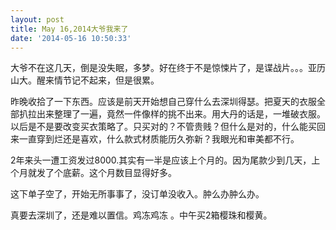 ```yaml
---
layout: post
title: May 16,2014大爷我来了
date: '2014-05-16 10:50:33'
---
```



大爷不在这几天，倒是没失眠，多梦。好在终于不是惊悚片了，是谍战片。。。亚历山大。醒来情节记不起来，但是很累。

昨晚收拾了一下东西。应该是前天开始想自己穿什么去深圳得瑟。把夏天的衣服全部扒拉出来整理了一遍，竟然一件像样的挑不出来。用大丹的话是，一堆破衣服。以后是不是要改变买衣策略了。只买对的？不管贵贱？但什么是对的，什么能买回来一直穿到烂还是喜欢，什么款式材质能历久弥新？我眼光和审美都不行。

2年来头一遭工资发过8000.其实有一半是应该上个月的。因为尾款少到几天，上个月就发了个底薪。这个月数目显得好多。

这下单子空了，开始无所事事了，没订单没收入。肿么办肿么办。

真要去深圳了，还是难以置信。鸡冻鸡冻 。中午买2箱樱珠和樱黄。


